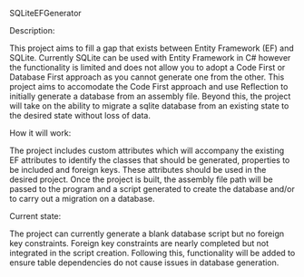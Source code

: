 SQLiteEFGenerator

Description:

This project aims to fill a gap that exists between Entity Framework (EF) and SQLite. Currently SQLite can be used with Entity Framework in C# however the functionality is limited and does not allow you to adopt a Code First or Database First approach as you cannot generate one from the other. This project aims to accomodate the Code First approach and use Reflection to initially generate a database from an assembly file. Beyond this, the project will take on the ability to migrate a sqlite database from an existing state to the desired state without loss of data.

How it will work:

The project includes custom attributes which will accompany the existing EF attributes to identify the classes that should be generated, properties to be included and foreign keys. These attributes should be used in the desired project. Once the project is built, the assembly file path will be passed to the program and a script generated to create the database and/or to carry out a migration on a database.

Current state:

The project can currently generate a blank database script but no foreign key constraints. Foreign key constraints are nearly completed but not integrated in the script creation. Following this, functionality will be added to ensure table dependencies do not cause issues in database generation.